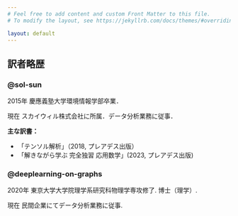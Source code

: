 ```yaml
---
# Feel free to add content and custom Front Matter to this file.
# To modify the layout, see https://jekyllrb.com/docs/themes/#overriding-theme-defaults

layout: default
---
```


## 訳者略歴

### @sol-sun
2015年 慶應義塾大学環境情報学部卒業．

現在 スカイウィル株式会社に所属．データ分析業務に従事．

**主な訳書：**
- 「テンソル解析」（2018, プレアデス出版）
- 「解きながら学ぶ 完全独習 応用数学」(2023, プレアデス出版)

### @deeplearning-on-graphs

2020年 東京大学大学院理学系研究科物理学専攻修了. 博士（理学）.

現在 民間企業にてデータ分析業務に従事.
